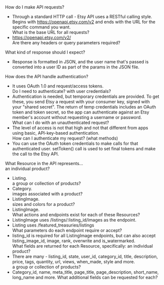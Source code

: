 How do I make API requests?
  * Through a standard HTTP call - Etsy API uses a RESTful calling style. Begins with https://openapi.etsy.com/v2 and ends with the URL for the specific command you want.  
What is the base URL for all requests?  
  * https://openapi.etsy.com/v2/  
Are there any headers or query parameters required?  

What kind of response should I expect?    
  * Response is formatted in JSON, and the user name that's passed is converted into a user ID as part of the params in the JSON file.  

How does the API handle authentication?    
   * It uses OAuth 1.0 and request/access tokens.  
Do I need to authenticate? with user credentials?     
  * Authentication is needed, but temporary credentials are provided. To get these, you send Etsy a request with your consumer key, signed with your "shared secret". The return of temp credentials includes an OAuth token and token secret, so the app can authenticate against an Etsy member's account without requesting a username or password.  
What can I do with an unauthenticated request?    
  * The level of access is not that high and not that different from apps using basic, API-key-based authentication.  
How can I authenticate my request? (what methods)  
  * You can use the OAuth token credentials to make calls for that authenticated user. setToken() call is used to set final tokens and make the call to the Etsy API.  

What Resource in the API represents...  
an individual product?  
  * Listing.  
a group or collection of products?  
  * Category.  
images associated with a product?  
  * ListingImage.  
sizes and colors for a product?  
  * ListingImage.  
What actions and endpoints exist for each of these Resources?  
  * ListingImage uses /listings/:listing_id/images as the endpoint.  
  * Listing uses /featured_treasuries/listings  
What parameters do each endpoint require or accept?  
  * listing_id is required for all ListingImage endpoints, but can also accept listing_image_id, image, rank, overwrite and is_watermarked.  
What fields are returned for each Resource, specifically:
an individual product?  
  * There are many - listing_id, state, user_id, category_id, title, description, price, tags, quantity, url, views, when_made, style and more.  
a group or collection of products?  
  * Category_id, name, meta_title, page_title, page_description, short_name, long_name and more.
What additional fields can be requested for each?  
